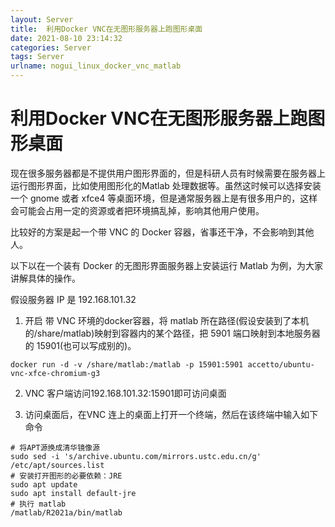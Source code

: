 ```yaml
---
layout: Server
title:  利用Docker VNC在无图形服务器上跑图形桌面
date: 2021-08-10 23:14:32
categories: Server
tags: Server
urlname: nogui_linux_docker_vnc_matlab
---
```

# 利用Docker VNC在无图形服务器上跑图形桌面

现在很多服务器都是不提供用户图形界面的，但是科研人员有时候需要在服务器上运行图形界面，比如使用图形化的Matlab 处理数据等。虽然这时候可以选择安装一个 gnome 或者 xfce4 等桌面环境，但是通常服务器上是有很多用户的，这样会可能会占用一定的资源或者把环境搞乱掉，影响其他用户使用。

比较好的方案是起一个带 VNC 的 Docker 容器，省事还干净，不会影响到其他人。

以下以在一个装有 Docker 的无图形界面服务器上安装运行 Matlab 为例，为大家讲解具体的操作。

假设服务器 IP 是 192.168.101.32
1. 开启 带 VNC 环境的docker容器，将 matlab 所在路径(假设安装到了本机的/share/matlab)映射到容器内的某个路径，把 5901 端口映射到本地服务器的 15901(也可以写成别的)。

````shell
docker run -d -v /share/matlab:/matlab -p 15901:5901 accetto/ubuntu-vnc-xfce-chromium-g3
````

2. VNC 客户端访问192.168.101.32:15901即可访问桌面

3. 访问桌面后，在VNC 连上的桌面上打开一个终端，然后在该终端中输入如下命令

```shell
# 将APT源换成清华镜像源
sudo sed -i 's/archive.ubuntu.com/mirrors.ustc.edu.cn/g' /etc/apt/sources.list
# 安装打开图形的必要依赖：JRE
sudo apt update
sudo apt install default-jre
# 执行 matlab
/matlab/R2021a/bin/matlab
```

   


